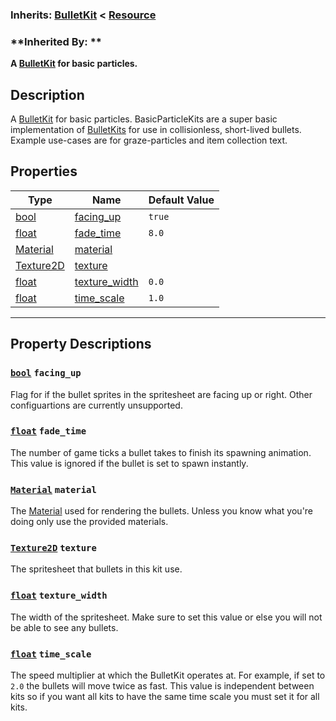 ### **Inherits:** [BulletKit](https://github.com/PickledCow/STGodot-4/wiki/BulletKit) < [Resource](https://docs.godotengine.org/en/stable/classes/class_resource.html)
### **Inherited By: **
**A [BulletKit](https://github.com/PickledCow/STGodot-4/wiki/BulletKit) for basic particles.**
## Description
A [BulletKit](https://github.com/PickledCow/STGodot-4/wiki/BulletKit) for basic particles. BasicParticleKits are a super basic implementation of [BulletKits](https://github.com/PickledCow/STGodot-4/wiki/BulletKit) for use in collisionless, short-lived bullets. Example use-cases are for graze-particles and item collection text.
## Properties
|Type|Name|Default Value|
|-|-|-|
|[bool](https://docs.godotengine.org/en/stable/classes/class_bool.html) | [facing_up](#bool-facing_up) |`true`|
|[float](https://docs.godotengine.org/en/stable/classes/class_float.html) | [fade_time](#float-fade_time) |`8.0`|
|[Material](https://docs.godotengine.org/en/stable/classes/class_material.html) | [material](#Material-material) ||
|[Texture2D](https://docs.godotengine.org/en/stable/classes/class_texture2d.html) | [texture](#Texture2D-texture) ||
|[float](https://docs.godotengine.org/en/stable/classes/class_float.html) | [texture_width](#float-texture_width) |`0.0`|
|[float](https://docs.godotengine.org/en/stable/classes/class_float.html) | [time_scale](#float-time_scale) |`1.0`|
---
## Property Descriptions
### [`bool`](https://docs.godotengine.org/en/stable/classes/class_bool.html) `facing_up`
Flag for if the bullet sprites in the spritesheet are facing up or right. Other configuartions are currently unsupported.
### [`float`](https://docs.godotengine.org/en/stable/classes/class_float.html) `fade_time`
The number of game ticks a bullet takes to finish its spawning animation. This value is ignored if the bullet is set to spawn instantly.
### [`Material`](https://docs.godotengine.org/en/stable/classes/class_material.html) `material`
The [Material](https://docs.godotengine.org/en/stable/classes/class_material.html) used for rendering the bullets. Unless you know what you're doing only use the provided materials.
### [`Texture2D`](https://docs.godotengine.org/en/stable/classes/class_texture2d.html) `texture`
The spritesheet that bullets in this kit use.
### [`float`](https://docs.godotengine.org/en/stable/classes/class_float.html) `texture_width`
The width of the spritesheet. Make sure to set this value or else you will not be able to see any bullets.
### [`float`](https://docs.godotengine.org/en/stable/classes/class_float.html) `time_scale`
The speed multiplier at which the BulletKit operates at. For example, if set to `2.0` the bullets will move twice as fast.
			This value is independent between kits so if you want all kits to have the same time scale you must set it for all kits.
